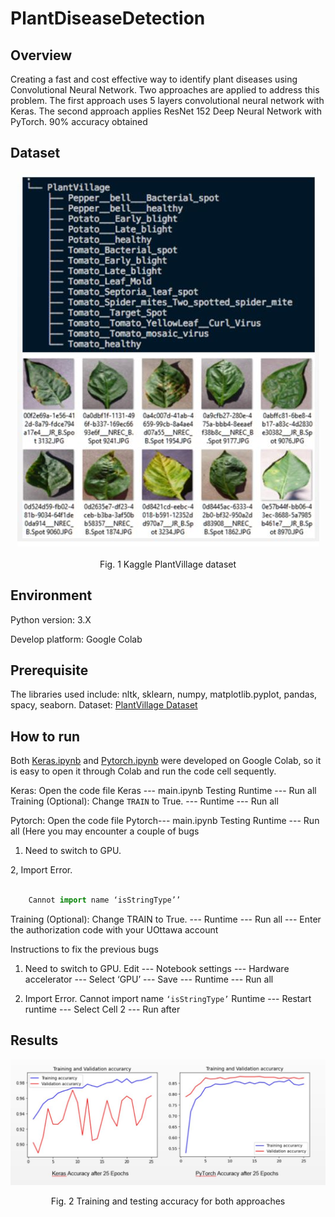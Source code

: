 # PlantDiseaseDetection

## Overview
Creating a fast and cost effective way to identify plant diseases using Convolutional Neural Network. Two approaches are applied to address this problem. The first approach uses 5 layers convolutional neural network with Keras. The second approach applies ResNet 152 Deep Neural Network with PyTorch. 90% accuracy obtained

## Dataset
<p align="center">
  <img  src="https://github.com/damien2012eng/PlantDiseaseDetection/blob/main/src/images/dataset.JPG">
  <br><br>
  Fig. 1 Kaggle PlantVillage dataset 
</p>

## Environment
Python version: 3.X

Develop platform: Google Colab

## Prerequisite
The libraries used include: nltk, sklearn, numpy, matplotlib.pyplot, pandas, spacy, seaborn.
Dataset: [PlantVillage Dataset](https://www.kaggle.com/emmarex/plantdisease)

## How to run
Both [Keras.ipynb](https://github.com/damien2012eng/PlantDiseaseDetection/blob/main/Keras.ipynb) and [Pytorch.ipynb](https://github.com/damien2012eng/PlantDiseaseDetection/blob/main/Pytorch.ipynb) were developed on Google Colab, so it is easy to open it through Colab and run the code cell sequently.

Keras:
Open the code file
Keras --- main.ipynb
Testing
Runtime --- Run all
Training (Optional):
Change `TRAIN` to True. --- Runtime --- Run all

Pytorch:
Open the code file
Pytorch--- main.ipynb
Testing
Runtime --- Run all
(Here you may encounter a couple of bugs

1. Need to switch to GPU.

2, Import Error.
``` Python

    Cannot import name ‘isStringType’’
```
Training (Optional):
Change TRAIN to True. --- Runtime --- Run all --- Enter the authorization code with your UOttawa account




Instructions to fix the previous bugs
1. Need to switch to GPU.
Edit --- Notebook settings --- Hardware accelerator --- Select ‘GPU’ --- Save --- Runtime ---
Run all

2. Import Error. Cannot import name ``‘isStringType’``
Runtime --- Restart runtime --- Select Cell 2 --- Run after

## Results
![alt text](https://github.com/damien2012eng/PlantDiseaseDetection/blob/main/src/images/evaluation.JPG?raw=true)
<p align="center">Fig. 2 Training and testing accuracy for both approaches </p>
